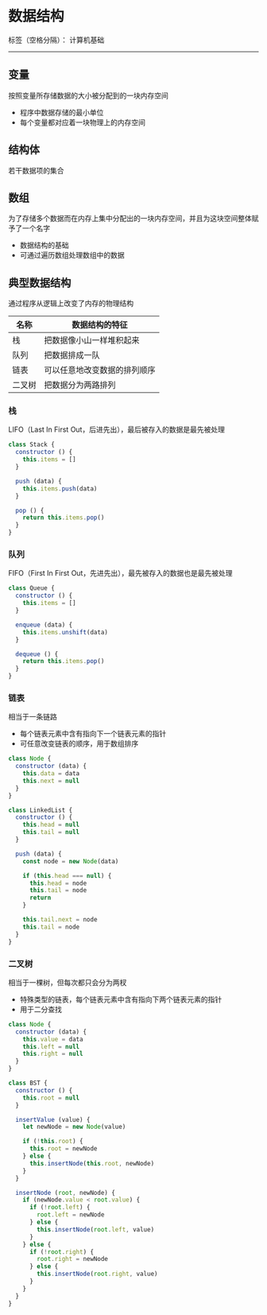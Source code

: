 # 数据结构

标签（空格分隔）： 计算机基础

---

## 变量

按照变量所存储数据的大小被分配到的一块内存空间

* 程序中数据存储的最小单位
* 每个变量都对应着一块物理上的内存空间

## 结构体

若干数据项的集合

## 数组

为了存储多个数据而在内存上集中分配出的一块内存空间，并且为这块空间整体赋予了一个名字

* 数据结构的基础
* 可通过遍历数组处理数组中的数据

## 典型数据结构

通过程序从逻辑上改变了内存的物理结构

| 名称 | 数据结构的特征 |
| --- | --- |
| 栈 | 把数据像小山一样堆积起来 |
| 队列 | 把数据排成一队 |
| 链表 | 可以任意地改变数据的排列顺序 |
| 二叉树 | 把数据分为两路排列 |

### 栈

LIFO（Last In First Out，后进先出），最后被存入的数据是最先被处理

```javascript
class Stack {
  constructor () {
    this.items = []
  }

  push (data) {
    this.items.push(data)
  }

  pop () {
    return this.items.pop()
  }
}
```

### 队列

FIFO（First In First Out，先进先出），最先被存入的数据也是最先被处理

```javascript
class Queue {
  constructor () {
    this.items = []
  }

  enqueue (data) {
    this.items.unshift(data)
  }

  dequeue () {
    return this.items.pop()
  }
}
```

### 链表

相当于一条链路

* 每个链表元素中含有指向下一个链表元素的指针
* 可任意改变链表的顺序，用于数组排序

```javascript
class Node {
  constructor (data) {
    this.data = data
    this.next = null
  }
}

class LinkedList {
  constructor () {
    this.head = null
    this.tail = null
  }

  push (data) {
    const node = new Node(data)

    if (this.head === null) {
      this.head = node
      this.tail = node
      return
    }

    this.tail.next = node
    this.tail = node
  }
}
```

### 二叉树

相当于一棵树，但每次都只会分为两杈

* 特殊类型的链表，每个链表元素中含有指向下两个链表元素的指针
* 用于二分查找

```javascript
class Node {
  constructor (data) {
    this.value = data
    this.left = null
    this.right = null
  }
}

class BST {
  constructor () {
    this.root = null
  }

  insertValue (value) {
    let newNode = new Node(value)

    if (!this.root) {
      this.root = newNode
    } else {
      this.insertNode(this.root, newNode)
    }
  }

  insertNode (root, newNode) {
    if (newNode.value < root.value) {
      if (!root.left) {
        root.left = newNode
      } else {
        this.insertNode(root.left, value)
      }
    } else {
      if (!root.right) {
        root.right = newNode
      } else {
        this.insertNode(root.right, value)
      }
    }
  }
}
```
